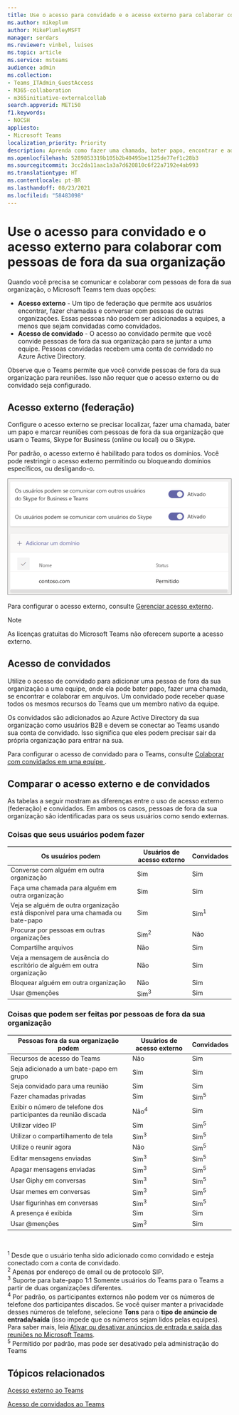 ```yaml
---
title: Use o acesso para convidado e o acesso externo para colaborar com pessoas de fora da sua organização
ms.author: mikeplum
author: MikePlumleyMSFT
manager: serdars
ms.reviewer: vinbel, luises
ms.topic: article
ms.service: msteams
audience: admin
ms.collection:
- Teams_ITAdmin_GuestAccess
- M365-collaboration
- m365initiative-externalcollab
search.appverid: MET150
f1.keywords:
- NOCSH
appliesto:
- Microsoft Teams
localization_priority: Priority
description: Aprenda como fazer uma chamada, bater papo, encontrar e adicionar usuários de fora da organização no Microsoft Teams usando o acesso externo (federação) e o acesso para convidado.
ms.openlocfilehash: 5289853319b105b2b40495be1125de77ef1c28b3
ms.sourcegitcommit: 3cc2da11aac1a3a7d620810c6f22a7192e4ab993
ms.translationtype: HT
ms.contentlocale: pt-BR
ms.lasthandoff: 08/23/2021
ms.locfileid: "58483098"
---
```

# <a name="use-guest-access-and-external-access-to-collaborate-with-people-outside-your-organization"></a>Use o acesso para convidado e o acesso externo para colaborar com pessoas de fora da sua organização

Quando você precisa se comunicar e colaborar com pessoas de fora da sua organização, o Microsoft Teams tem duas opções:

- **Acesso externo** - Um tipo de federação que permite aos usuários encontrar, fazer chamadas e conversar com pessoas de outras organizações. Essas pessoas não podem ser adicionadas a equipes, a menos que sejam convidadas como convidados.
- **Acesso de convidado** - O acesso ao convidado permite que você convide pessoas de fora da sua organização para se juntar a uma equipe. Pessoas convidadas recebem uma conta de convidado no Azure Active Directory.

Observe que o Teams permite que você convide pessoas de fora da sua organização para reuniões. Isso não requer que o acesso externo ou de convidado seja configurado.

## <a name="external-access-federation"></a>Acesso externo (federação)

Configure o acesso externo se precisar localizar, fazer uma chamada, bater um papo e marcar reuniões com pessoas de fora da sua organização que usam o Teams, Skype for Business (online ou local) ou o Skype. 

Por padrão, o acesso externo é habilitado para todos os domínios. Você pode restringir o acesso externo permitindo ou bloqueando domínios específicos, ou desligando-o.

![Captura de tela das configurações de acesso externo](media/external-access-federation-settings.png)

Para configurar o acesso externo, consulte [Gerenciar acesso externo](manage-external-access.md). 

>[!NOTE]
>As licenças gratuitas do Microsoft Teams não oferecem suporte a acesso externo.

## <a name="guest-access"></a>Acesso de convidados

Utilize o acesso de convidado para adicionar uma pessoa de fora da sua organização a uma equipe, onde ela pode bater papo, fazer uma chamada, se encontrar e colaborar em arquivos. Um convidado pode receber quase todos os mesmos recursos do Teams que um membro nativo da equipe.

Os convidados são adicionados ao Azure Active Directory da sua organização como usuários B2B e devem se conectar ao Teams usando sua conta de convidado. Isso significa que eles podem precisar sair da própria organização para entrar na sua.

Para configurar o acesso de convidado para o Teams, consulte [Colaborar com convidados em uma equipe ](/microsoft-365/solutions/collaborate-as-team).

## <a name="compare-external-and-guest-access"></a>Comparar o acesso externo e de convidados

As tabelas a seguir mostram as diferenças entre o uso de acesso externo (federação) e convidados. Em ambos os casos, pessoas de fora da sua organização são identificadas para os seus usuários como sendo externas.

### <a name="things-your-users-can-do"></a>Coisas que seus usuários podem fazer

| Os usuários podem | Usuários de acesso externo | Convidados |
|---------|-----------------------|--------------------|
| Converse com alguém em outra organização | Sim | Sim |
| Faça uma chamada para alguém em outra organização | Sim | Sim |
| Veja se alguém de outra organização está disponível para uma chamada ou bate-papo | Sim | Sim<sup>1</sup> |
| Procurar por pessoas em outras organizações | Sim<sup>2</sup> | Não |
| Compartilhe arquivos | Não | Sim |
| Veja a mensagem de ausência do escritório de alguém em outra organização | Não | Sim |
| Bloquear alguém em outra organização  | Não | Sim |
| Usar @menções | Sim<sup>3</sup> | Sim |

### <a name="things-people-outside-your-organization-can-do"></a>Coisas que podem ser feitas por pessoas de fora da sua organização

| Pessoas fora da sua organização podem | Usuários de acesso externo | Convidados |
|---------|-----------------------|--------------------|
| Recursos de acesso do Teams | Não | Sim |
| Seja adicionado a um bate-papo em grupo | Sim | Sim |
| Seja convidado para uma reunião | Sim | Sim |
| Fazer chamadas privadas | Sim | Sim<sup>5</sup> |
| Exibir o número de telefone dos participantes da reunião discada | Não<sup>4</sup> | Sim |
| Utilizar vídeo IP | Sim | Sim<sup>5</sup> |
| Utilizar o compartilhamento de tela | Sim<sup>3</sup> | Sim<sup>5</sup> |
| Utilize o reunir agora | Não | Sim<sup>5</sup> |
| Editar mensagens enviadas | Sim<sup>3</sup> | Sim<sup>5</sup> |
| Apagar mensagens enviadas | Sim<sup>3</sup> | Sim<sup>5</sup> |
| Usar Giphy em conversas | Sim<sup>3</sup> | Sim<sup>5</sup> |
| Usar memes em conversas | Sim<sup>3</sup> | Sim<sup>5</sup> |
| Usar figurinhas em conversas | Sim<sup>3</sup> | Sim<sup>5</sup> |
| A presença é exibida | Sim | Sim |
| Usar @menções | Sim<sup>3</sup> | Sim |

<br>

<sup>1</sup> Desde que o usuário tenha sido adicionado como convidado e esteja conectado com a conta de convidado.<br>
<sup>2</sup> Apenas por endereço de email ou de protocolo SIP.<br>
<sup>3</sup> Suporte para bate-papo 1:1 Somente usuários do Teams para o Teams a partir de duas organizações diferentes. <br>
<sup>4</sup> Por padrão, os participantes externos não podem ver os números de telefone dos participantes discados. Se você quiser manter a privacidade desses números de telefone, selecione **Tons** para o **tipo de anúncio de entrada/saída** (isso impede que os números sejam lidos pelas equipes). Para saber mais, leia [Ativar ou desativar anúncios de entrada e saída das reuniões no Microsoft Teams](turn-on-or-off-entry-and-exit-announcements-for-meetings-in-teams.md). <br>
<sup>5</sup> Permitido por padrão, mas pode ser desativado pela administração do Teams

## <a name="related-topics"></a>Tópicos relacionados

[Acesso externo ao Teams](manage-external-access.md)

[Acesso de convidados ao Teams](guest-access.md)
